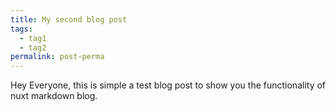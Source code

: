 ```yaml
---
title: My second blog post
tags:
  - tag1
  - tag2
permalink: post-perma
---
```


Hey Everyone, this is simple a test blog post to show you
the functionality of nuxt markdown blog.
